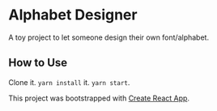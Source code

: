 # Alphabet Designer

A toy project to let someone design their own font/alphabet.

## How to Use

Clone it. `yarn install` it. `yarn start`.

This project was bootstrapped with [Create React App](https://github.com/facebook/create-react-app).